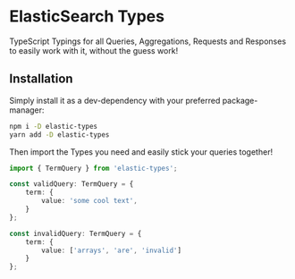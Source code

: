 # ElasticSearch Types

TypeScript Typings for all Queries, Aggregations, Requests and Responses
to easily work with it, without the guess work!

## Installation

Simply install it as a dev-dependency with your preferred package-manager:

```sh
npm i -D elastic-types
yarn add -D elastic-types
```

Then import the Types you need and easily stick your queries together!

```typescript
import { TermQuery } from 'elastic-types';

const validQuery: TermQuery = {
    term: {
        value: 'some cool text',
    }
};

const invalidQuery: TermQuery = {
    term: {
        value: ['arrays', 'are', 'invalid']
    }
};
```